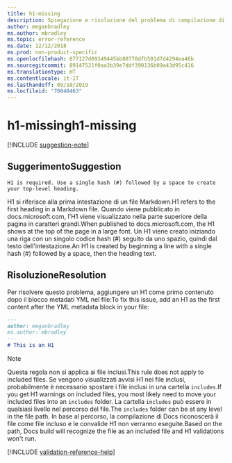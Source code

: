 ```yaml
---
title: h1-missing
description: Spiegazione e risoluzione del problema di compilazione di Docs h1-missing.
author: meganbradley
ms.author: mbradley
ms.topic: error-reference
ms.date: 12/12/2018
ms.prod: non-product-specific
ms.openlocfilehash: 677127d09349445bb80778dfb501d7d4294ea46b
ms.sourcegitcommit: 89147521f0aa3b39e7ddf390136b09a43d95c416
ms.translationtype: HT
ms.contentlocale: it-IT
ms.lasthandoff: 09/10/2019
ms.locfileid: "70848463"
---
```

# <a name="h1-missing"></a><span data-ttu-id="a05f0-103">h1-missing</span><span class="sxs-lookup"><span data-stu-id="a05f0-103">h1-missing</span></span>

[!INCLUDE [suggestion-note](includes/suggestion-note.md)]

## <a name="suggestion"></a><span data-ttu-id="a05f0-104">Suggerimento</span><span class="sxs-lookup"><span data-stu-id="a05f0-104">Suggestion</span></span>

`H1 is required. Use a single hash (#) followed by a space to create your top-level heading.`

<span data-ttu-id="a05f0-105">H1 si riferisce alla prima intestazione di un file Markdown.</span><span class="sxs-lookup"><span data-stu-id="a05f0-105">H1 refers to the first heading in a Markdown file.</span></span> <span data-ttu-id="a05f0-106">Quando viene pubblicato in docs.microsoft.com, l'H1 viene visualizzato nella parte superiore della pagina in caratteri grandi.</span><span class="sxs-lookup"><span data-stu-id="a05f0-106">When published to docs.microsoft.com, the H1 shows at the top of the page in a large font.</span></span> <span data-ttu-id="a05f0-107">Un H1 viene creato iniziando una riga con un singolo codice hash (#) seguito da uno spazio, quindi dal testo dell'intestazione.</span><span class="sxs-lookup"><span data-stu-id="a05f0-107">An H1 is created by beginning a line with a single hash (#) followed by a space, then the heading text.</span></span>

## <a name="resolution"></a><span data-ttu-id="a05f0-108">Risoluzione</span><span class="sxs-lookup"><span data-stu-id="a05f0-108">Resolution</span></span>

<span data-ttu-id="a05f0-109">Per risolvere questo problema, aggiungere un H1 come primo contenuto dopo il blocco metadati YML nel file:</span><span class="sxs-lookup"><span data-stu-id="a05f0-109">To fix this issue, add an H1 as the first content after the YML metadata block in your file:</span></span>

```markdown
---
author: meganbradley
ms.author: mbradley
---
# This is an H1
```

> [!NOTE]
> <span data-ttu-id="a05f0-110">Questa regola non si applica ai file inclusi.</span><span class="sxs-lookup"><span data-stu-id="a05f0-110">This rule does not apply to included files.</span></span> <span data-ttu-id="a05f0-111">Se vengono visualizzati avvisi H1 nei file inclusi, probabilmente è necessario spostare i file inclusi in una cartella `includes`.</span><span class="sxs-lookup"><span data-stu-id="a05f0-111">If you get H1 warnings on included files, you most likely need to move your included files into an `includes` folder.</span></span> <span data-ttu-id="a05f0-112">La cartella `includes` può essere in qualsiasi livello nel percorso del file.</span><span class="sxs-lookup"><span data-stu-id="a05f0-112">The `includes` folder can be at any level in the file path.</span></span> <span data-ttu-id="a05f0-113">In base al percorso, la compilazione di Docs riconoscerà il file come file incluso e le convalide H1 non verranno eseguite.</span><span class="sxs-lookup"><span data-stu-id="a05f0-113">Based on the path, Docs build will recognize the file as an included file and H1 validations won't run.</span></span>

<!--make sure to add this file to your includes folder and verify the path-->
[!INCLUDE [validation-reference-help](includes/validation-reference-help.md)]